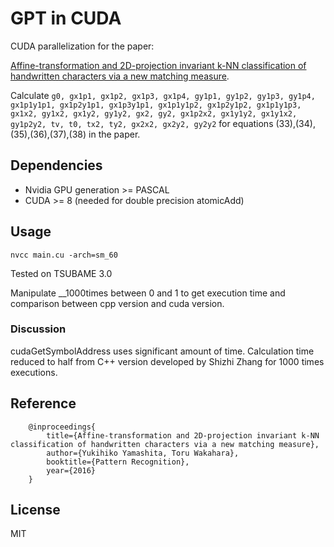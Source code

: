 # GPT in CUDA
CUDA parallelization for the paper:

[Affine-transformation and 2D-projection invariant k-NN classification of handwritten characters via a new matching measure](https://doi.org/10.1016/j.patcog.2015.10.002).

Calculate ``` g0, gx1p1, gx1p2, gx1p3, gx1p4, gy1p1, gy1p2, gy1p3, gy1p4, gx1p1y1p1, gx1p2y1p1, gx1p3y1p1, gx1p1y1p2, gx1p2y1p2, gx1p1y1p3, gx1x2, gy1x2, gx1y2, gy1y2, gx2, gy2, gx1p2x2, gx1y1y2, gx1y1x2, gy1p2y2, tv, t0, tx2, ty2, gx2x2, gx2y2, gy2y2 ``` for equations (33),(34),(35),(36),(37),(38) in the paper.


## Dependencies
* Nvidia GPU generation >= PASCAL
* CUDA >= 8
(needed for double precision atomicAdd)

## Usage
```
nvcc main.cu -arch=sm_60
```
Tested on TSUBAME 3.0

Manipulate __1000times between 0 and 1 to get execution time and comparison between cpp version and cuda version.


### Discussion
cudaGetSymbolAddress uses significant amount of time. 
Calculation time reduced to half from C++ version developed by Shizhi Zhang for 1000 times executions.

## Reference
```
    @inproceedings{
        title={Affine-transformation and 2D-projection invariant k-NN classification of handwritten characters via a new matching measure},
        author={Yukihiko Yamashita, Toru Wakahara},
        booktitle={Pattern Recognition},
        year={2016}
    }
```

## License
MIT
